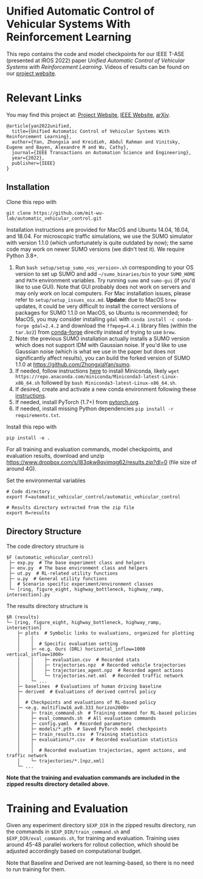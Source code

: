 # Unified Automatic Control of Vehicular Systems With Reinforcement Learning
This repo contains the code and model checkpoints for our IEEE T-ASE (presented at IROS 2022) paper *Unified Automatic Control of Vehicular Systems with Reinforcement Learning*. Videos of results can be found on our [project website](https://mit-wu-lab.github.io/automatic_vehicular_control).

# Relevant Links
You may find this project at: [Project Website](https://mit-wu-lab.github.io/automatic_vehicular_control), [IEEE Website](https://ieeexplore.ieee.org/document/9765650), [arXiv](https://arxiv.org/abs/2208.00268).

```
@article{yan2022unified,
  title={Unified Automatic Control of Vehicular Systems With Reinforcement Learning},
  author={Yan, Zhongxia and Kreidieh, Abdul Rahman and Vinitsky, Eugene and Bayen, Alexandre M and Wu, Cathy},
  journal={IEEE Transactions on Automation Science and Engineering},
  year={2022},
  publisher={IEEE}
}
```

## Installation
Clone this repo with
```
git clone https://github.com/mit-wu-lab/automatic_vehicular_control.git
```

Installation instructions are provided for MacOS and Ubuntu 14.04, 16.04, and 18.04. For microscopic traffic simulations, we use the SUMO simulator with version 1.1.0 (which unfortunately is quite outdated by now); the same code may work on newer SUMO versions (we didn't test it). We require Python 3.8+.
1. Run `bash setup/setup_sumo_<os_version>.sh` corresponding to your OS version to set up SUMO and add `~/sumo_binaries/bin` to your `SUMO_HOME` and `PATH` environment variables. Try running `sumo` and `sumo-gui` (if you'd like to use GUI). Note that GUI probably does not work on servers and may only work on local computers. For Mac installation issues, please refer to `setup/setup_issues_osx.md`. **Update**: due to MacOS `brew` updates, it could be very difficult to install the correct versions of packages for SUMO 1.1.0 on MacOS, so Ubuntu is recommended; for MacOS, you may consider installing `gdal` with `conda install -c conda-forge gdal=2.4.2` and download the `ffmpeg=4.4.1` library files (within the `tar.bz2`) from [conda-forge](https://anaconda.org/conda-forge/ffmpeg/files?version=4.4.1) directly instead of trying to use `brew`.
2. Note: the previous SUMO installation actually installs a SUMO version which does not support IDM with Gaussian noise. If you'd like to use Gaussian noise (which is what we use in the paper but does not significantly affect results), you can build the forked version of SUMO 1.1.0 at https://github.com/ZhongxiaYan/sumo.
3. If needed, follow instructions [here](https://docs.conda.io/projects/conda/en/latest/user-guide/install/) to install Miniconda, likely `wget https://repo.anaconda.com/miniconda/Miniconda3-latest-Linux-x86_64.sh` followed by `bash Miniconda3-latest-Linux-x86_64.sh`.
4. If desired, create and activate a new conda environment following these [instructions](https://docs.conda.io/projects/conda/en/latest/user-guide/tasks/manage-environments.html#creating-an-environment-with-commands).
5. If needed, install PyTorch (1.7+) from [pytorch.org](pytorch.org).
6. If needed, install missing Python dependencies `pip install -r requirements.txt`.

Install this repo with
```
pip install -e .
```

For all training and evaluation commands, model checkpoints, and evaluation results, download and unzip https://www.dropbox.com/s/l83qkw8qvimqg62/results.zip?dl=0 (file size of around 4G).

Set the environmental variables
```
# Code directory
export F=automatic_vehicular_control/automatic_vehicular_control

# Results directory extracted from the zip file
export R=results
```

## Directory Structure

The code directory structure is
```
$F (automatic_vehicular_control)
 ├─ exp.py  # The base experiment class and helpers
 ├─ env.py  # The base environment class and helpers
 ├─ ut.py  # RL-related utility functions
 ├─ u.py  # General utility functions
 │  # Scenario specific experiment/environment classes
 └─ [ring, figure_eight, highway_bottleneck, highway_ramp, intersection].py
```

The results directory structure is
```
$R (results)
└─ [ring, figure_eight, highway_bottleneck, highway_ramp, intersection]
    ├─ plots  # Symbolic links to evaluations, organized for plotting
    │    │
    │    │  # Specific evaluation setting
    │    ├─ <e.g. Ours (DRL) horizontal_inflow=1000 vertical_inflow=1000>
    │    │    ├─ evaluation.csv  # Recorded stats
    │    │    ├─ trajectories.npz  # Recorded vehicle trajectories
    │    │    ├─ trajectories_agent.npz  # Recorded agent actions
    │    │    └─ trajectories.net.xml  # Recorded traffic network
    │    └─ ...
    ├─ baselines  # Evaluations of human driving baseline
    ├─ derived  # Evaluations of derived control policy
    │
    │  # Checkpoints and evaluations of RL-based policy
    ├─ <e.g. multiflow16_av0.333_horizon2000>
    │    ├─ train_command.sh  # Training command for RL-based policies
    │    ├─ eval_commands.sh  # All evaluation commands
    │    ├─ config.yaml  # Recorded parameters
    │    ├─ models/*.pth  # Saved PyTorch model checkpoints
    │    ├─ train_results.csv  # Training statistics
    │    ├─ evaluations/*.csv  # Recorded evaluation statistics
    │    │
    │    │  # Recorded evaluation trajectories, agent actions, and traffic network
    │    └─ trajectories/*.[npz,xml]
    └─ ...
```
**Note that the training and evaluation commands are included in the zipped results directory detailed above.**

# Training and Evaluation
Given any experiment directory `$EXP_DIR` in the zipped results directory, run the commands in `$EXP_DIR/train_command.sh` and `$EXP_DIR/eval_commands.sh`, for training and evaluation. Training uses around 45-48 parallel workers for rollout collection, which should be adjusted accordingly based on computational budget.

Note that Baseline and Derived are not learning-based, so there is no need to run training for them.
